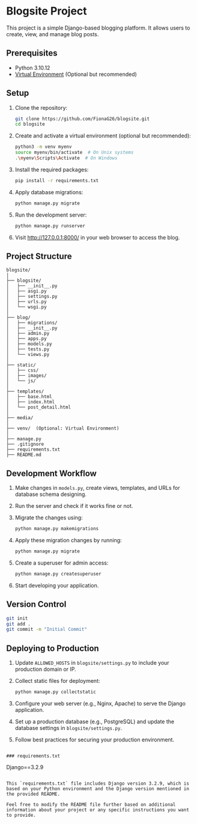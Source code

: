 # Blogsite Project

This project is a simple Django-based blogging platform. It allows users to create, view, and manage blog posts.

## Prerequisites

- Python 3.10.12
- [Virtual Environment](https://docs.python.org/3/library/venv.html) (Optional but recommended)

## Setup

1. Clone the repository:

    ```bash
    git clone https://github.com/FionaG26/blogsite.git
    cd blogsite
    ```

2. Create and activate a virtual environment (optional but recommended):

    ```bash
    python3 -m venv myenv
    source myenv/bin/activate  # On Unix systems
    .\myenv\Scripts\Activate  # On Windows
    ```

3. Install the required packages:

    ```bash
    pip install -r requirements.txt
    ```

4. Apply database migrations:

    ```bash
    python manage.py migrate
    ```

5. Run the development server:

    ```bash
    python manage.py runserver
    ```

6. Visit http://127.0.0.1:8000/ in your web browser to access the blog.

## Project Structure

```
blogsite/
│
├── blogsite/
│   ├── __init__.py
│   ├── asgi.py
│   ├── settings.py
│   ├── urls.py
│   └── wsgi.py
│
├── blog/
│   ├── migrations/
│   ├── __init__.py
│   ├── admin.py
│   ├── apps.py
│   ├── models.py
│   ├── tests.py
│   └── views.py
│
├── static/
│   ├── css/
│   ├── images/
│   └── js/
│
├── templates/
│   ├── base.html
│   ├── index.html
│   └── post_detail.html
│
├── media/
│
├── venv/  (Optional: Virtual Environment)
│
├── manage.py
├── .gitignore
├── requirements.txt
├── README.md
```

## Development Workflow

1. Make changes in `models.py`, create views, templates, and URLs for database schema designing.
2. Run the server and check if it works fine or not.
3. Migrate the changes using:

    ```bash
    python manage.py makemigrations
    ```

4. Apply these migration changes by running:

    ```bash
    python manage.py migrate
    ```

5. Create a superuser for admin access:

    ```bash
    python manage.py createsuperuser
    ```

6. Start developing your application.

## Version Control

```bash
git init
git add .
git commit -m "Initial Commit"
```

## Deploying to Production

1. Update `ALLOWED_HOSTS` in `blogsite/settings.py` to include your production domain or IP.
2. Collect static files for deployment:

    ```bash
    python manage.py collectstatic
    ```

3. Configure your web server (e.g., Nginx, Apache) to serve the Django application.
4. Set up a production database (e.g., PostgreSQL) and update the database settings in `blogsite/settings.py`.
5. Follow best practices for securing your production environment.

```

### requirements.txt

```
Django==3.2.9
```

This `requirements.txt` file includes Django version 3.2.9, which is based on your Python environment and the Django version mentioned in the provided README.

Feel free to modify the README file further based on additional information about your project or any specific instructions you want to provide.
